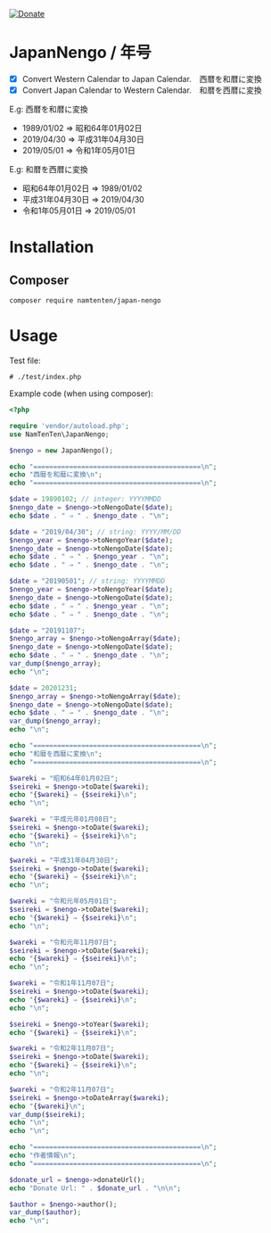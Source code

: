 [![Donate](https://www.wiauk.org/wp-content/uploads/2017/07/Donate-Box_goodwill.png)](https://www.paypal.me/rakujin)

# JapanNengo / 年号
- [x] Convert Western Calendar to Japan Calendar.　西暦を和暦に変換
- [x] Convert Japan Calendar to Western Calendar.　和暦を西暦に変換

E.g: 西暦を和暦に変換

- 1989/01/02 ⇒ 昭和64年01月02日
- 2019/04/30 ⇒ 平成31年04月30日
- 2019/05/01 ⇒ 令和1年05月01日

E.g: 和暦を西暦に変換

- 昭和64年01月02日 ⇒ 1989/01/02
- 平成31年04月30日 ⇒ 2019/04/30
- 令和1年05月01日 ⇒ 2019/05/01

# Installation
## Composer
```shell
composer require namtenten/japan-nengo
```

# Usage
Test file:
```
# ./test/index.php
```

Example code (when using composer):

```php
<?php

require 'vendor/autoload.php';
use NamTenTen\JapanNengo;

$nengo = new JapanNengo();

echo "==========================================\n";
echo "西暦を和暦に変換\n";
echo "==========================================\n";

$date = 19890102; // integer: YYYYMMDD
$nengo_date = $nengo->toNengoDate($date);
echo $date . " ⇒ " . $nengo_date . "\n";

$date = "2019/04/30"; // string: YYYY/MM/DD
$nengo_year = $nengo->toNengoYear($date);
$nengo_date = $nengo->toNengoDate($date);
echo $date . " ⇒ " . $nengo_year . "\n";
echo $date . " ⇒ " . $nengo_date . "\n";

$date = "20190501"; // string: YYYYMMDD
$nengo_year = $nengo->toNengoYear($date);
$nengo_date = $nengo->toNengoDate($date);
echo $date . " ⇒ " . $nengo_year . "\n";
echo $date . " ⇒ " . $nengo_date . "\n";

$date = "20191107";
$nengo_array = $nengo->toNengoArray($date);
$nengo_date = $nengo->toNengoDate($date);
echo $date . " ⇒ " . $nengo_date . "\n";
var_dump($nengo_array);
echo "\n";

$date = 20201231;
$nengo_array = $nengo->toNengoArray($date);
$nengo_date = $nengo->toNengoDate($date);
echo $date . " ⇒ " . $nengo_date . "\n";
var_dump($nengo_array);
echo "\n";

echo "==========================================\n";
echo "和暦を西暦に変換\n";
echo "==========================================\n";

$wareki = "昭和64年01月02日";
$seireki = $nengo->toDate($wareki);
echo "{$wareki} ⇒ {$seireki}\n";
echo "\n";

$wareki = "平成元年01月08日";
$seireki = $nengo->toDate($wareki);
echo "{$wareki} ⇒ {$seireki}\n";
echo "\n";

$wareki = "平成31年04月30日";
$seireki = $nengo->toDate($wareki);
echo "{$wareki} ⇒ {$seireki}\n";
echo "\n";

$wareki = "令和元年05月01日";
$seireki = $nengo->toDate($wareki);
echo "{$wareki} ⇒ {$seireki}\n";
echo "\n";

$wareki = "令和元年11月07日";
$seireki = $nengo->toDate($wareki);
echo "{$wareki} ⇒ {$seireki}\n";
echo "\n";

$wareki = "令和1年11月07日";
$seireki = $nengo->toDate($wareki);
echo "{$wareki} ⇒ {$seireki}\n";
echo "\n";

$seireki = $nengo->toYear($wareki);
echo "{$wareki} ⇒ {$seireki}\n";

$wareki = "令和2年11月07日";
$seireki = $nengo->toDate($wareki);
echo "{$wareki} ⇒ {$seireki}\n";
echo "\n";

$wareki = "令和2年11月07日";
$seireki = $nengo->toDateArray($wareki);
echo "{$wareki}\n";
var_dump($seireki);
echo "\n";
echo "\n";

echo "==========================================\n";
echo "作者情報\n";
echo "==========================================\n";

$donate_url = $nengo->donateUrl();
echo "Donate Url: " . $donate_url . "\n\n";

$author = $nengo->author();
var_dump($author);
echo "\n";
```
